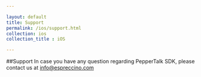 ```yaml
---

layout: default
title: Support
permalink: /ios/support.html
collection: ios
collection_title : iOS

---
```


##Support
In case you have any question regarding PepperTalk SDK, please contact us at info@espreccino.com